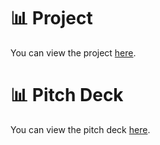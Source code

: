 # 📊 Project  
You can view the project [here](https://stitch-forge-creations.lovable.app/).

# 📊 Pitch Deck  
You can view the pitch deck [here](https://www.canva.com/design/DAGy8T8zmok/zXbjEZgTRdPA3rvtcnRU6Q/edit?utm_content=DAGy8T8zmok&utm_campaign=designshare&utm_medium=link2&utm_source=sharebutton).

